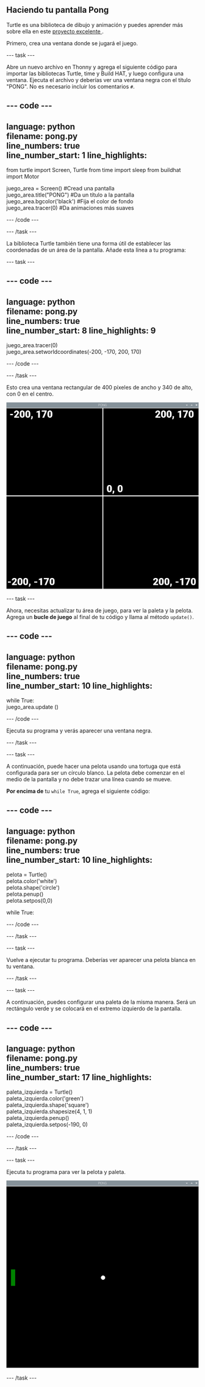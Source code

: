 ## Haciendo tu pantalla Pong

Turtle es una biblioteca de dibujo y animación y puedes aprender más sobre ella en este [proyecto excelente ](https://projects.raspberrypi.org/en/projects/turtle-race).


Primero, crea una ventana donde se jugará el juego.

--- task ---

Abre un nuevo archivo en Thonny y agrega el siguiente código para importar las bibliotecas Turtle, time y Build HAT, y luego configura una ventana. Ejecuta el archivo y deberías ver una ventana negra con el título "PONG". No es necesario incluir los comentarios `#`.

--- code ---
---
language: python   
filename: pong.py   
line_numbers: true   
line_number_start: 1
line_highlights:
---

from turtle import Screen, Turtle from time import sleep from buildhat import Motor

juego_area = Screen() #Cread una pantalla   
juego_area.title("PONG") #Da un título a la pantalla   
juego_area.bgcolor('black') #Fija el color de fondo   
juego_area.tracer(0) #Da animaciones más suaves

--- /code ---

--- /task ---

La biblioteca Turtle también tiene una forma útil de establecer las coordenadas de un área de la pantalla. Añade esta línea a tu programa:

--- task ---

--- code ---
---
language: python   
filename: pong.py   
line_numbers: true   
line_number_start: 8
line_highlights: 9
---

juego_area.tracer(0)   
juego_area.setworldcoordinates(-200, -170, 200, 170)

--- /code ---

--- /task ---

Esto crea una ventana rectangular de 400 píxeles de ancho y 340 de alto, con 0 en el centro.

![Una captura de pantalla de la ventana del juego, que muestra las coordenadas de cada esquina y el centro. La parte superior izquierda es -200,170, la parte superior derecha es 200,170, la parte inferior izquierda es -200, -170 y la parte inferior derecha es 200, -170. El centro es 0,0.](images/coords.png)

--- task ---

Ahora, necesitas actualizar tu área de juego, para ver la paleta y la pelota. Agrega un **bucle de juego** al final de tu código y llama al método `update()`.

--- code ---
---
language: python   
filename: pong.py   
line_numbers: true   
line_number_start: 10
line_highlights:
---

while True:   
juego_area.update ()

--- /code ---

Ejecuta su programa y verás aparecer una ventana negra.

--- /task ---

--- task ---

A continuación, puede hacer una pelota usando una tortuga que está configurada para ser un círculo blanco. La pelota debe comenzar en el medio de la pantalla y no debe trazar una línea cuando se mueve.

**Por encima de** tu `while True`, agrega el siguiente código:

--- code ---
---
language: python   
filename: pong.py   
line_numbers: true   
line_number_start: 10
line_highlights:
---

pelota = Turtle()   
pelota.color('white')   
pelota.shape('circle')   
pelota.penup()   
pelota.setpos(0,0)

while True:

--- /code ---

--- /task ---

--- task ---

Vuelve a ejecutar tu programa. Deberías ver aparecer una pelota blanca en tu ventana.

--- /task ---

--- task ---

A continuación, puedes configurar una paleta de la misma manera. Será un rectángulo verde y se colocará en el extremo izquierdo de la pantalla.

--- code ---
---
language: python   
filename: pong.py   
line_numbers: true   
line_number_start: 17
line_highlights:
---

paleta_izquierda = Turtle()   
paleta_izquierda.color('green')   
paleta_izquierda.shape('square')   
paleta_izquierda.shapesize(4, 1, 1)   
paleta_izquierda.penup()   
paleta_izquierda.setpos(-190, 0)

--- /code ---

--- /task ---

--- task ---

Ejecuta tu programa para ver la pelota y paleta.

![Una pelota blanca en el centro de una ventana negra, con una paleta verde en el extremo izquierdo.](images/pong_static.png)

--- /task ---

